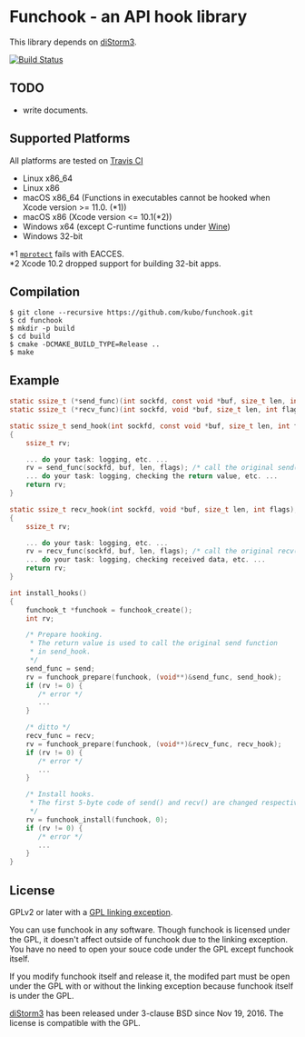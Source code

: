 Funchook - an API hook library
==============================

This library depends on [diStorm3][].

[![Build Status](https://travis-ci.org/kubo/funchook.svg?branch=master)](https://travis-ci.org/kubo/funchook)

TODO
----

* write documents.

Supported Platforms
-------------------
All platforms are tested on [Travis CI](https://travis-ci.org/kubo/funchook)

* Linux x86_64
* Linux x86
* macOS x86_64 (Functions in executables cannot be hooked when Xcode version >= 11.0. (*1))
* macOS x86 (Xcode version <= 10.1(*2))
* Windows x64 (except C-runtime functions under [Wine][])
* Windows 32-bit

*1 [`mprotect`](https://developer.apple.com/library/archive/documentation/System/Conceptual/ManPages_iPhoneOS/man2/mprotect.2.html) fails with EACCES. \
*2 Xcode 10.2 dropped support for building 32-bit apps.

Compilation
-----------

```shell
$ git clone --recursive https://github.com/kubo/funchook.git
$ cd funchook
$ mkdir -p build
$ cd build
$ cmake -DCMAKE_BUILD_TYPE=Release ..
$ make
```

Example
-------

```c
static ssize_t (*send_func)(int sockfd, const void *buf, size_t len, int flags);
static ssize_t (*recv_func)(int sockfd, void *buf, size_t len, int flags);

static ssize_t send_hook(int sockfd, const void *buf, size_t len, int flags);
{
    ssize_t rv;

    ... do your task: logging, etc. ...
    rv = send_func(sockfd, buf, len, flags); /* call the original send(). */
    ... do your task: logging, checking the return value, etc. ...
    return rv;
}

static ssize_t recv_hook(int sockfd, void *buf, size_t len, int flags);
{
    ssize_t rv;

    ... do your task: logging, etc. ...
    rv = recv_func(sockfd, buf, len, flags); /* call the original recv(). */
    ... do your task: logging, checking received data, etc. ...
    return rv;
}

int install_hooks()
{
    funchook_t *funchook = funchook_create();
    int rv;

    /* Prepare hooking.
     * The return value is used to call the original send function
     * in send_hook.
     */
    send_func = send;
    rv = funchook_prepare(funchook, (void**)&send_func, send_hook);
    if (rv != 0) {
       /* error */
       ...
    }

    /* ditto */
    recv_func = recv;
    rv = funchook_prepare(funchook, (void**)&recv_func, recv_hook);
    if (rv != 0) {
       /* error */
       ...
    }

    /* Install hooks.
     * The first 5-byte code of send() and recv() are changed respectively.
     */
    rv = funchook_install(funchook, 0);
    if (rv != 0) {
       /* error */
       ...
    }
}

```

License
-------

GPLv2 or later with a [GPL linking exception][].

You can use funchook in any software. Though funchook is licensed under
the GPL, it doesn't affect outside of funchook due to the linking exception.
You have no need to open your souce code under the GPL except funchook itself.

If you modify funchook itself and release it, the modifed part must be
open under the GPL with or without the linking exception because funchook
itself is under the GPL.

[diStorm3][] has been released under 3-clause BSD since Nov 19, 2016. The
license is compatible with the GPL.

[GPL linking exception]: https://en.wikipedia.org/wiki/GPL_linking_exception
[diStorm3]: https://github.com/gdabah/distorm/
[Wine]: https://www.winehq.org/
